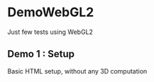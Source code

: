 # DemoWebGL2
Just few tests using WebGL2

## Demo 1 : Setup
Basic HTML setup, without any  3D computation 